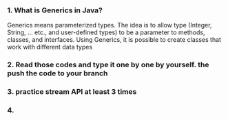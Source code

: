 ### 1. What is Generics in Java?
Generics means parameterized types. The idea is to allow type (Integer, String, … etc., and user-defined types) to be a parameter to methods, classes, and interfaces. Using Generics, it is possible to create classes that work with different data types

### 2. Read those codes and type it one by one by yourself. the push the code to your branch

### 3. practice stream API at least 3 times

### 4. 
